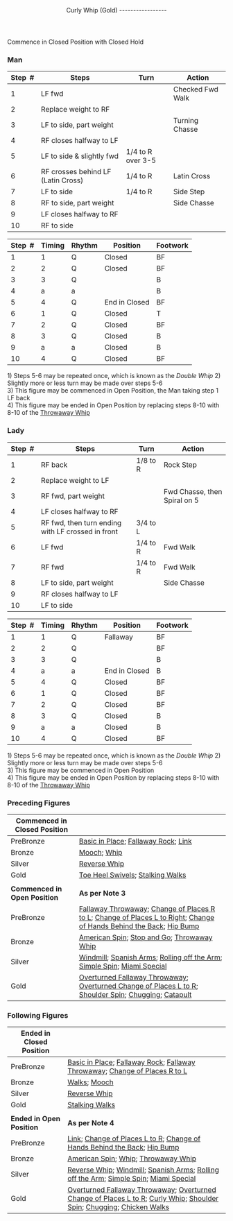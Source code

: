 <header>Curly Whip (Gold)
-----------------

 </header>Commence in Closed Position with Closed Hold

### Man

 | **Step<span style="color:white">\_</span>\#** | **Steps** | **Turn** | **Action** |
|---|---|---|---|
| 1 | LF fwd |  | Checked Fwd Walk |
| 2 | Replace weight to RF |  |
| 3 | LF to side, part weight |  | Turning Chasse |
| 4 | RF closes halfway to LF |  |
| 5 | LF to side &amp; slightly fwd | 1/4 to R over 3-5 |
| 6 | RF crosses behind LF (Latin Cross) | 1/4 to R | Latin Cross |
| 7 | LF to side | 1/4 to R | Side Step |
| 8 | RF to side, part weight |  | Side Chasse |
| 9 | LF closes halfway to RF |  |
| 10 | RF to side |  |

 | **Step<span style="color:white">\_</span>\#** | **Timing** | **Rhythm** | **Position** | **Footwork** |
|---|---|---|---|---|
| 1 | 1 | Q | Closed | BF |
| 2 | 2 | Q | Closed | BF |
| 3 | 3 | Q |  | B |
| 4 | a | a |  | B |
| 5 | 4 | Q | End in Closed | BF |
| 6 | 1 | Q | Closed | T |
| 7 | 2 | Q | Closed | BF |
| 8 | 3 | Q | Closed | B |
| 9 | a | a | Closed | B |
| 10 | 4 | Q | Closed | BF |

1\) Steps 5-6 may be repeated once, which is known as the *Double Whip* 2) Slightly more or less turn may be made over steps 5-6  
 3) This figure may be commenced in Open Position, the Man taking step 1 LF back  
 4) This figure may be ended in Open Position by replacing steps 8-10 with 8-10 of the [Throwaway Whip](whip_throwaway.md)

### Lady

 | **Step<span style="color:white">\_</span>\#** | **Steps** | **Turn** | **Action** |
|---|---|---|---|
| 1 | RF back | 1/8 to R | Rock Step |
| 2 | Replace weight to LF |  |
| 3 | RF fwd, part weight |  | Fwd Chasse, then Spiral on 5 |
| 4 | LF closes halfway to RF |  |
| 5 | RF fwd, then turn ending with LF crossed in front | 3/4 to L |
| 6 | LF fwd | 1/4 to R | Fwd Walk |
| 7 | RF fwd | 1/4 to R | Fwd Walk |
| 8 | LF to side, part weight |  | Side Chasse |
| 9 | RF closes halfway to LF |  |
| 10 | LF to side |  |

 | **Step<span style="color:white">\_</span>\#** | **Timing** | **Rhythm** | **Position** | **Footwork** |
|---|---|---|---|---|
| 1 | 1 | Q | Fallaway | BF |
| 2 | 2 | Q |  | BF |
| 3 | 3 | Q |  | B |
| 4 | a | a | End in Closed | B |
| 5 | 4 | Q | Closed | BF |
| 6 | 1 | Q | Closed | BF |
| 7 | 2 | Q | Closed | BF |
| 8 | 3 | Q | Closed | B |
| 9 | a | a | Closed | B |
| 10 | 4 | Q | Closed | BF |

1\) Steps 5-6 may be repeated once, which is known as the *Double Whip* 2) Slightly more or less turn may be made over steps 5-6  
 3) This figure may be commenced in Open Position  
 4) This figure may be ended in Open Position by replacing steps 8-10 with 8-10 of the [Throwaway Whip](whip_throwaway.md)

### Preceding Figures

 | **Commenced in Closed Position** |  |
|---|---|
| PreBronze | [Basic in Place](overturned_fallaway_throwaway.md); [Fallaway Rock](fallaway_rock.md); [Link](link.md) |
| Bronze | [Mooch](mooch.md); [Whip](whip.md) |
| Silver | [Reverse Whip](reverse_whip.md) |
| Gold | [Toe Heel Swivels](toe_heel.md); [Stalking Walks](stalking_walks.md) |
|  |  |
| **Commenced in Open Position** | **As per Note 3** |
| PreBronze | [Fallaway Throwaway](fallaway_throwaway.md); [Change of Places R to L](change_RL.md); [Change of Places L to Right](change_LR.md); [Change of Hands Behind the Back](behind_back.md); [Hip Bump](hip_bump.md) |
| Bronze | [American Spin](american_spin.md); [Stop and Go](stop_go.md); [Throwaway Whip](whip_throwaway.md) |
| Silver | [Windmill](windmill.md); [Spanish Arms](spanish_arms.md); [Rolling off the Arm](rolling_off_arm.md); [Simple Spin](simple_spin.md); [Miami Special](miami_special.md) |
| Gold | [Overturned Fallaway Throwaway](overturned_fallaway_throwaway.md); [Overturned Change of Places L to R](overturned_change_of_places_left_right.md); [Shoulder Spin](shoulder_spin.md); [Chugging](chugging.md); [Catapult](catapult.md) |

### Following Figures

 | **Ended in Closed Position** |  |
|---|---|
| PreBronze | [Basic in Place](basic.md); [Fallaway Rock](fallaway_rock.md); [Fallaway Throwaway](fallaway_throwaway.md); [Change of Places R to L](change_RL.md) |
| Bronze | [Walks](walks.md); [Mooch](mooch.md) |
| Silver | [Reverse Whip](reverse_whip.md) |
| Gold | [Stalking Walks](stalking_walks.md) |
|  |  |
| **Ended in Open Position** | **As per Note 4** |
| PreBronze | [Link](link.md); [Change of Places L to R](change_LR.md); [Change of Hands Behind the Back](behind_back.md); [Hip Bump](hip_bump.md) |
| Bronze | [American Spin](american_spin.md); [Whip](whip.md); [Throwaway Whip](whip_throwaway.md) |
| Silver | [Reverse Whip](reverse_whip.md); [Windmill](windmill.md); [Spanish Arms](spanish_arms.md); [Rolling off the Arm](rolling_off_arm.md); [Simple Spin](simple_spin.md); [Miami Special](miami_special.md) |
| Gold | [Overturned Fallaway Throwaway](overturned_fallaway_throwaway.md); [Overturned Change of Places L to R](overturned_change_of_places_left_right.md); [Curly Whip](curly_whip.md); [Shoulder Spin](shoulder_spin.md); [Chugging](chugging.md); [Chicken Walks](chicken_walks.md) |